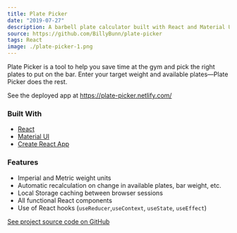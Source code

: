 ```yaml
---
title: Plate Picker
date: "2019-07-27"
description: A barbell plate calculator built with React and Material UI
source: https://github.com/BillyBunn/plate-picker
tags: React
image: ./plate-picker-1.png
---
```


Plate Picker is a tool to help you save time at the gym and pick the right plates to put on the bar. Enter your target weight and available plates—Plate Picker does the rest.

See the deployed app at https://plate-picker.netlify.com/

### Built With
- [React](https://reactjs.org/)
- [Material UI](https://material-ui.com/)
- [Create React App](https://github.com/facebook/create-react-app)

### Features
- Imperial and Metric weight units
- Automatic recalculation on change in available plates, bar weight, etc.
- Local Storage caching between browser sessions
- All functional React components
- Use of React hooks (`useReducer`,`useContext`, `useState`, `useEffect`)

[See project source code on GitHub](https://github.com/BillyBunn/plate-picker)